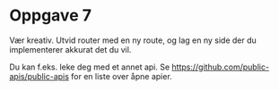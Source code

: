 # Oppgave 7
Vær kreativ. Utvid router med en ny route, og lag en ny side der du implementerer akkurat det du vil.

Du kan f.eks. leke deg med et annet api. Se https://github.com/public-apis/public-apis for en liste over åpne apier. 